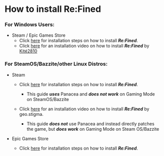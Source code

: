# How to install Re:Fined

### For Windows Users:
- Steam / Epic Games Store
    - Click [here](https://github.com/KHOmega/KH-PC-and-Linux-Setup/blob/main/refined-windows-setup.md) for installation steps on how to install ***Re:Fined***.
    - Click [here](https://www.youtube.com/watch?v=m1IRz-_uCmc&) for an installation video on how to install ***Re:Fined*** by [Kité2810](https://github.com/Kite2810)

### For SteamOS/Bazzite/other Linux Distros:
 - Steam
    - Click [here](https://github.com/KHOmega/KH-PC-and-Linux-Setup/blob/main/refined-steam-linux-setup.md) for installation steps on how to install ***Re:Fined***.
     
       - This guide ***uses*** Panacea and ***does not work*** on Gaming Mode on SteamOS/Bazzite 
    - Click [here](https://www.youtube.com/watch?v=EV6HlD90ePw&) for an installation video on how to install ***Re:Fined*** by geo.stigma.
     
       - This guide ***does not*** use Panacea and instead directly patches the game, but ***does work*** on Gaming Mode on Steam OS/Bazzite

- Epic Games Store
    - Click [here](https://github.com/KHOmega/KH-PC-and-Linux-Setup/blob/main/refined-egs-linux-setup.md) for installation steps on how to install ***Re:Fined***.

